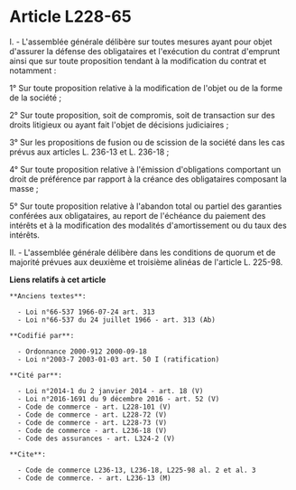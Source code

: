 # Article L228-65

I. - L'assemblée générale délibère sur toutes mesures ayant pour objet d'assurer la défense des obligataires et l'exécution
du contrat d'emprunt ainsi que sur toute proposition tendant à la modification du contrat et notamment :

1° Sur toute proposition relative à la modification de l'objet ou de la forme de la société ;

2° Sur toute proposition, soit de compromis, soit de transaction sur des droits litigieux ou ayant fait l'objet de décisions
judiciaires ;

3° Sur les propositions de fusion ou de scission de la société dans les cas prévus aux articles L. 236-13 et L. 236-18 ;

4° Sur toute proposition relative à l'émission d'obligations comportant un droit de préférence par rapport à la créance des
obligataires composant la masse ;

5° Sur toute proposition relative à l'abandon total ou partiel des garanties conférées aux obligataires, au report de
l'échéance du paiement des intérêts et à la modification des modalités d'amortissement ou du taux des intérêts.

II. - L'assemblée générale délibère dans les conditions de quorum et de majorité prévues aux deuxième et troisième alinéas de
l'article L. 225-98.

**Liens relatifs à cet article**

	**Anciens textes**:

	  - Loi n°66-537 1966-07-24 art. 313
	  - Loi n°66-537 du 24 juillet 1966 - art. 313 (Ab)

	**Codifié par**:

	  - Ordonnance 2000-912 2000-09-18
	  - Loi n°2003-7 2003-01-03 art. 50 I (ratification)

	**Cité par**:

	  - Loi n°2014-1 du 2 janvier 2014 - art. 18 (V)
	  - Loi n°2016-1691 du 9 décembre 2016 - art. 52 (V)
	  - Code de commerce - art. L228-101 (V)
	  - Code de commerce - art. L228-72 (V)
	  - Code de commerce - art. L228-73 (V)
	  - Code de commerce - art. L236-18 (V)
	  - Code des assurances - art. L324-2 (V)

	**Cite**:

	  - Code de commerce L236-13, L236-18, L225-98 al. 2 et al. 3
	  - Code de commerce. - art. L236-13 (M)
